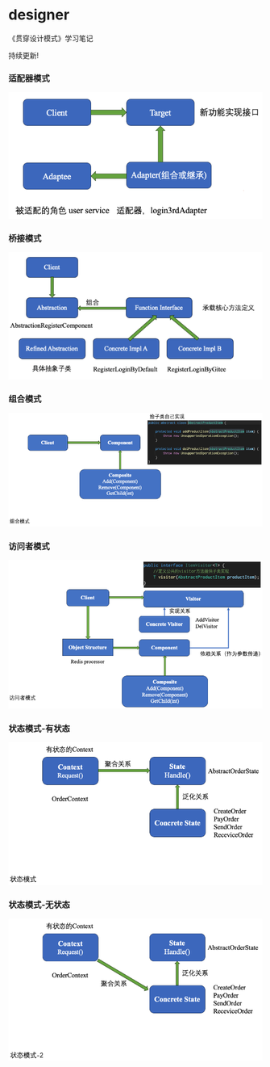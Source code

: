 # designer

《贯穿设计模式》学习笔记

持续更新!

### 适配器模式
![适配器模式](./imgs/适配器模式.png)

### 桥接模式
![桥接模式](./imgs/桥接模式.png)

### 组合模式
![桥接模式](./imgs/组合模式.png)

### 访问者模式
![桥接模式](./imgs/访问者模式.png)

### 状态模式-有状态
![桥接模式](./imgs/状态模式-有状态.png)

### 状态模式-无状态
![桥接模式](./imgs/状态模式-无状态.png)